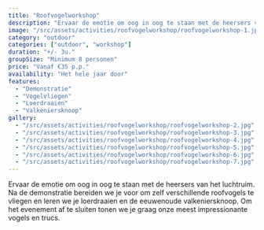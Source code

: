 ```yaml
---
title: "Roofvogelworkshop"
description: "Ervaar de emotie om oog in oog te staan met de heersers van het luchtruim."
image: "/src/assets/activities/roofvogelworkshop/roofvogelworkshop-1.jpg"
category: "outdoor"
categories: ["outdoor", "workshop"]
duration: "+/- 3u."
groupSize: "Minimum 8 personen"
price: "Vanaf €35 p.p."
availability: "Het hele jaar door"
features:
  - "Demonstratie"
  - "Vogelvliegen"
  - "Loerdraaien"
  - "Valkeniersknoop"
gallery:
  - "/src/assets/activities/roofvogelworkshop/roofvogelworkshop-2.jpg"
  - "/src/assets/activities/roofvogelworkshop/roofvogelworkshop-3.jpg"
  - "/src/assets/activities/roofvogelworkshop/roofvogelworkshop-4.jpg"
  - "/src/assets/activities/roofvogelworkshop/roofvogelworkshop-5.jpg"
  - "/src/assets/activities/roofvogelworkshop/roofvogelworkshop-6.jpg"
  - "/src/assets/activities/roofvogelworkshop/roofvogelworkshop-7.jpg"
---
```


Ervaar de emotie om oog in oog te staan met de heersers van het luchtruim. Na de demonstratie bereiden we je voor om zelf verschillende roofvogels te vliegen en leren we je loerdraaien en de eeuwenoude valkeniersknoop. Om het evenement af te sluiten tonen we je graag onze meest impressionante vogels en trucs.
